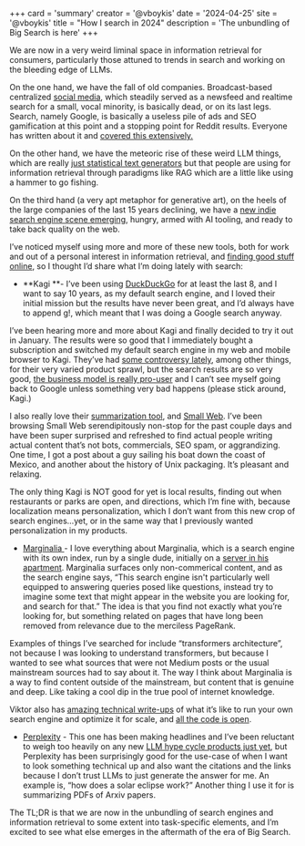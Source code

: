 
+++
card = 'summary'
creator = '@vboykis'
date = '2024-04-25'
site = '@vboykis'
title = "How I search in 2024"
description = 'The unbundling of Big Search is here'
+++

We are now in a very weird liminal space in information retrieval for consumers, particularly those attuned to trends in search and working on the bleeding edge of LLMs. 

On the one hand, we have the fall of old companies. Broadcast-based centralized [social media](https://newsletter.vickiboykis.com/archive/where-do-we-go-from-here/), which steadily served as a newsfeed and realtime search for a small, vocal minority, is basically dead, or on its last legs. Search, namely Google, is basically a useless pile of ads and SEO gamification at this point and a stopping point for Reddit results. Everyone has written about it and [covered this extensively.](https://www.404media.co/google-search-really-has-gotten-worse-researchers-find/) 

On the other hand, we have the meteoric rise of these weird LLM things, which are really [just statistical text generators](https://arxiv.org/abs/2212.03551) but that people are using for information retrieval through paradigms like RAG which are a little like using a hammer to go fishing. 

On the third hand (a very apt metaphor for generative art), on the heels of the large companies of the last 15 years declining, we have a [new indie search engine scene emerging](https://news.ycombinator.com/item?id=30783391), hungry, armed with AI tooling, and ready to take back quality on the web. 

I’ve noticed myself using more and more of these new tools,  both for work and out of a personal interest in information retrieval, and [finding good stuff online](https://vickiboykis.com/essays/2016-11-20-fix-the-internet/), so I thought I’d share what I’m doing lately with search: 

* **Kagi **- I’ve been using [DuckDuckGo](https://web.archive.org/web/20131006201326/https://dukgo.com/help/en_US/company/history) for at least the last 8, and I want to say 10 years, as my default search engine, and I loved their initial mission but the results have never been great, and I’d always have to append g!, which meant that I was doing a Google search anyway.  

I’ve been hearing more and more about Kagi and finally decided to try it out in January. The results were so good that I immediately bought a subscription and switched my default search engine in my web and mobile browser to Kagi.  They’ve had [some controversy lately](https://news.ycombinator.com/item?id=40011314), among other things, for their very varied product sprawl, but the search results are so very good, [the business model is really pro-user](https://blog.kagi.com/safe-round) and I can’t see myself going back to Google unless something very bad happens (please stick around, Kagi.)

I also really love their [summarization tool](https://help.kagi.com/kagi/api/summarizer.html), and [Small Web](https://kagi.com/smallweb). I’ve been browsing Small Web serendipitously non-stop for the past couple days and have been super surprised and refreshed to find actual people writing actual content that’s not bots, commercials, SEO spam, or aggrandizing. One time, I got a post about a guy sailing his boat down the coast of Mexico, and another about the history of Unix packaging. It’s pleasant and relaxing. 

The only thing Kagi is NOT good for yet is local results, finding out when restaurants or parks are open, and directions, which I’m fine with, because localization means personalization, which I don’t want from this new crop of search engines…yet, or in the same way that I previously wanted personalization in my products.  

* [Marginalia ](https://www.marginalia.nu/)- I love everything about Marginalia, which is a search engine with its own index, run by a single dude, initially on a [server in his apartment](https://www.marginalia.nu/log/90-new-server-design/). Marginalia surfaces only non-commerical content, and as the search engine says, “This search engine isn't particularly well equipped to answering queries posed like questions, instead try to imagine some text that might appear in the website you are looking for, and search for that.” The idea is that you find not exactly what you’re looking for, but something related on pages that have long been removed from relevance due to the merciless PageRank. 

Examples of things I’ve searched for include “transformers architecture”, not because I was looking to understand transformers, but because I wanted to see what sources that were not Medium posts or the usual mainstream sources had to say about it. The way I think about Marginalia is a way to find content outside of the mainstream, but content that is genuine and deep. Like taking a cool dip in the true pool of internet knowledge. 

Viktor also has [amazing technical write-ups](https://www.marginalia.nu/log/a_103_query_parsing/) of what it’s like to run your own search engine and optimize it for scale, and [all the code is open](https://www.marginalia.nu/log/58-marginalia-open-source/). 

* [Perplexity](https://www.perplexity.ai/) - This one has been making headlines and I’ve been reluctant to weigh too heavily on any new [LLM hype cycle products just yet](https://techcrunch.com/2024/04/23/perplexity-is-raising-250m-at-2-point-5-3b-valuation-ai-search-sources-say/), but Perplexity has been surprisingly good for the use-case of when I want to look something technical up and also want the citations and the links because I don’t trust LLMs to just generate the answer for me. An example is, “how does a solar eclipse work?” Another thing I use it for is summarizing PDFs of Arxiv papers. 

The TL;DR is that we are now in the unbundling of search engines and information retrieval to some extent into task-specific elements, and I’m excited to see what else emerges in the aftermath of the era of Big Search. 


